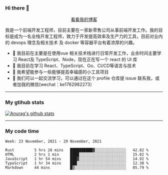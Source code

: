 ### Hi there 👋

<p align="center">
  <a href="https://real-jacket.github.io/">看看我的博客</a>
</p>

我是一个前端开发工程师，目前主要在一家新零售公司从事前端开发工作。我的目标是成为一名全栈开发工程师，致力于开发提高效率及生产力的工具，目前对业内的 devops 理念及相关技术 及 docker 等容器平台有着浓厚的兴趣。

- 🔭 我目前在主要是在使用vue 相关技术栈进行日常开发工作，业余时间主要学习 React及 TypeScript、Node，现在正在写一个 react 的 UI 库 
- 🌱 我目前在学习 React、TypeScript、Go、CI/CD等语言与技术
- 👯 我希望能参与一些能够提高幸福感的小工具项目
- 💬 我们可以一起交流学习，可以通过在这个 profile 仓库提 issue 联系我，或者加我的微信(wechat：ke1762982273）

***

### My gtihub stats

[![Anurag's github stats](https://github-readme-stats.vercel.app/api?username=real-jacket)](https://github.com/anuraghazra/github-readme-stats)

***

### My code time

<!--START_SECTION:waka-->
```text
Week: 23 November, 2021 - 29 November, 2021

Rust         5 hrs 28 mins   ██████████▓░░░░░░░░░░░░░░   42.82 % 
HTML         2 hrs 1 min     ████░░░░░░░░░░░░░░░░░░░░░   15.82 % 
JavaScript   1 hr 54 mins    ███▓░░░░░░░░░░░░░░░░░░░░░   14.92 % 
TypeScript   1 hr 34 mins    ███░░░░░░░░░░░░░░░░░░░░░░   12.30 % 
Markdown     44 mins         █▒░░░░░░░░░░░░░░░░░░░░░░░   05.79 % 
```
<!--END_SECTION:waka-->
